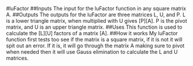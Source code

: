#luFactor
##Inputs
The input for the luFactor function in any square matrix A.
##Outputs
The outputs for the luFactor are three matrices L, U, and P.  L is a lower triangle matrix, when multiplied with U gives [P][A].  P is the pivot matrix, and U is an upper triangle matrix.
##Uses
This function is used to calculate the [L][U] factors of a matrix [A].
##How it works
My luFactor function first tests too see if the matrix is a square matrix, if it is not it will spit out an error.  If it is, it will go through the matrix A making sure to pivot when needed then it will use Gauss elimination to calculate the L and U matrices.  
